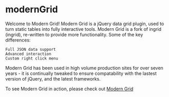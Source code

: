 modernGrid
======

 Welcome to Modern Grid! Modern Grid is a jQuery data grid plugin, used to turn static tables into fully interactive tools. Modern Grid is a fork of ingrid (ingrid), re-written to provide more functionality. Some of the key differences:

    Full JSON data support
    Advanced interaction
    Custom right click menu

Modern Grid has been used in high volume production sites for over seven years - it is continually tweaked to ensure compatability with the lastest version of jQuery, and the latest frameworks.

To see Modern Grid in action, please check out <a href="http://swardmedia.com/modernGrid">Modern Grid</a>
